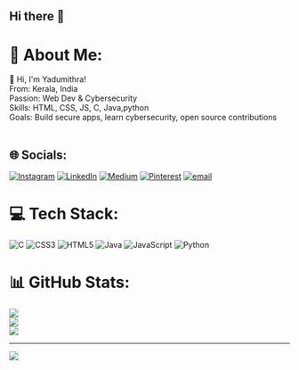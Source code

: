 ## Hi there 👋
# 💫 About Me:
👋 Hi, I'm Yadumithra!<br>From: Kerala, India<br>Passion: Web Dev & Cybersecurity<br>Skills: HTML, CSS, JS, C, Java,python<br>Goals: Build secure apps, learn cybersecurity, open source contributions<br><br>


## 🌐 Socials:
[![Instagram](https://img.shields.io/badge/Instagram-%23E4405F.svg?logo=Instagram&logoColor=white)](https://instagram.com/yadumithraa) [![LinkedIn](https://img.shields.io/badge/LinkedIn-%230077B5.svg?logo=linkedin&logoColor=white)](https://linkedin.com/in/yadumithra-u-n) [![Medium](https://img.shields.io/badge/Medium-12100E?logo=medium&logoColor=white)](https://medium.com/@YM) [![Pinterest](https://img.shields.io/badge/Pinterest-%23E60023.svg?logo=Pinterest&logoColor=white)](https://pinterest.com/Yadumithra1) [![email](https://img.shields.io/badge/Email-D14836?logo=gmail&logoColor=white)](mailto:yadumithra1@gmail.com) 

# 💻 Tech Stack:
![C](https://img.shields.io/badge/c-%2300599C.svg?style=for-the-badge&logo=c&logoColor=white) ![CSS3](https://img.shields.io/badge/css3-%231572B6.svg?style=for-the-badge&logo=css3&logoColor=white) ![HTML5](https://img.shields.io/badge/html5-%23E34F26.svg?style=for-the-badge&logo=html5&logoColor=white) ![Java](https://img.shields.io/badge/java-%23ED8B00.svg?style=for-the-badge&logo=openjdk&logoColor=white) ![JavaScript](https://img.shields.io/badge/javascript-%23323330.svg?style=for-the-badge&logo=javascript&logoColor=%23F7DF1E) ![Python](https://img.shields.io/badge/python-3670A0?style=for-the-badge&logo=python&logoColor=ffdd54)
# 📊 GitHub Stats:
![](https://github-readme-stats.vercel.app/api?username=Yadumitra&theme=dark&hide_border=false&include_all_commits=false&count_private=false)<br/>
![](https://github-readme-streak-stats.herokuapp.com/?user=Yadumitra&theme=dark&hide_border=false)<br/>
![](https://github-readme-stats.vercel.app/api/top-langs/?username=Yadumitra&theme=dark&hide_border=false&include_all_commits=false&count_private=false&layout=compact)

---
[![](https://visitcount.itsvg.in/api?id=Yadumitra&icon=0&color=0)](https://visitcount.itsvg.in)

<!-- Proudly created with GPRM ( https://gprm.itsvg.in ) -->

<!--
**Yadumitra/Yadumitra** is a ✨ _special_ ✨ repository because its `README.md` (this file) appears on your GitHub profile.

Here are some ideas to get you started:

- 🔭 I’m currently working on ...
- 🌱 I’m currently learning ...
- 👯 I’m looking to collaborate on ...
- 🤔 I’m looking for help with ...
- 💬 Ask me about ...
- 📫 How to reach me: ...
- 😄 Pronouns: ...
- ⚡ Fun fact: ...
-->
